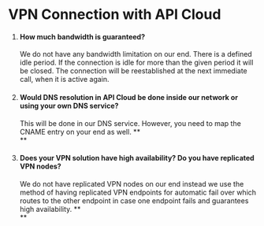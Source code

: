 # VPN Connection with API Cloud


1.  #### **How much bandwidth is guaranteed?**

    We do not have any bandwidth limitation on our end. There is a
    defined idle period. If the connection is idle for more than the
    given period it will be closed. The connection will be reestablished
    at the next immediate call, when it is active again.

2.  #### **Would DNS resolution in API Cloud be done inside our network or using your own DNS service?**

    This will be done in our DNS service. However, you need to map the
    CNAME entry on your end as well. **  
    **

3.  #### **Does your VPN solution have high availability? Do you have replicated VPN nodes?** 

    We do not have replicated VPN nodes on our end instead we use the
    method of having replicated VPN endpoints for automatic fail over
    which routes to the other endpoint in case one endpoint fails and
    guarantees high availability. **  
    **
